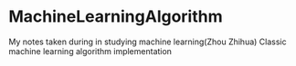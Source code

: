 # MachineLearningAlgorithm
My notes taken during in studying machine learning(Zhou Zhihua)
Classic machine learning algorithm implementation
